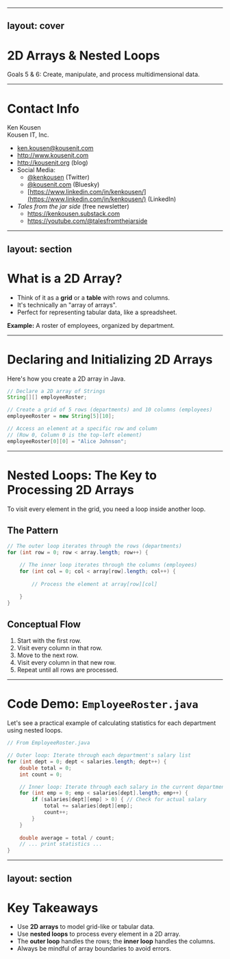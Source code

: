 
---
layout: cover
--- 

# 2D Arrays & Nested Loops

<div class="pt-12">
  <span class="px-2 py-1 rounded">
    Goals 5 & 6: Create, manipulate, and process multidimensional data.
  </span>
</div>

---

# Contact Info

Ken Kousen<br>
Kousen IT, Inc.

- ken.kousen@kousenit.com
- http://www.kousenit.com
- http://kousenit.org (blog)
- Social Media:
  - [@kenkousen](https://twitter.com/kenkousen) (Twitter)
  - [@kousenit.com](https://bsky.app/profile/kousenit.com) (Bluesky)
  - [https://www.linkedin.com/in/kenkousen/](https://www.linkedin.com/in/kenkousen/) (LinkedIn)
- *Tales from the jar side* (free newsletter)
  - https://kenkousen.substack.com
  - https://youtube.com/@talesfromthejarside

---
layout: section
---

# What is a 2D Array?

<v-clicks>

- Think of it as a **grid** or a **table** with rows and columns.
- It's technically an "array of arrays".
- Perfect for representing tabular data, like a spreadsheet.

</v-clicks>

<div class="mt-8">
<v-click>

**Example:** A roster of employees, organized by department.

</v-click>
</div>

---

# Declaring and Initializing 2D Arrays

Here's how you create a 2D array in Java.

```java
// Declare a 2D array of Strings
String[][] employeeRoster;

// Create a grid of 5 rows (departments) and 10 columns (employees)
employeeRoster = new String[5][10];

// Access an element at a specific row and column
// (Row 0, Column 0 is the top-left element)
employeeRoster[0][0] = "Alice Johnson"; 
```

---

# Nested Loops: The Key to Processing 2D Arrays

To visit every element in the grid, you need a loop inside another loop.

<div class="grid grid-cols-2 gap-8">

<div>

## **The Pattern**
```java
// The outer loop iterates through the rows (departments)
for (int row = 0; row < array.length; row++) {

    // The inner loop iterates through the columns (employees)
    for (int col = 0; col < array[row].length; col++) {
        
        // Process the element at array[row][col]

    }
}
```

</div>

<div>

## **Conceptual Flow**

1.  Start with the first row.
2.  Visit every column in that row.
3.  Move to the next row.
4.  Visit every column in that new row.
5.  Repeat until all rows are processed.

</div>

</div>

---

# Code Demo: `EmployeeRoster.java`

Let's see a practical example of calculating statistics for each department using nested loops.

```java
// From EmployeeRoster.java

// Outer loop: Iterate through each department's salary list
for (int dept = 0; dept < salaries.length; dept++) {
    double total = 0;
    int count = 0;

    // Inner loop: Iterate through each salary in the current department
    for (int emp = 0; emp < salaries[dept].length; emp++) {
        if (salaries[dept][emp] > 0) { // Check for actual salary
            total += salaries[dept][emp];
            count++;
        }
    }
    
    double average = total / count;
    // ... print statistics ...
}
```

---
layout: section
---

# Key Takeaways

<v-clicks>

- Use **2D arrays** to model grid-like or tabular data.
- Use **nested loops** to process every element in a 2D array.
- The **outer loop** handles the rows; the **inner loop** handles the columns.
- Always be mindful of array boundaries to avoid errors.

</v-clicks>
